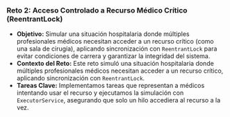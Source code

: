 ### Reto 2: Acceso Controlado a Recurso Médico Crítico (ReentrantLock)
- **Objetivo:** Simular una situación hospitalaria donde múltiples profesionales médicos necesitan acceder a un recurso crítico (como una sala de cirugía), aplicando sincronización con `ReentrantLock` para evitar condiciones de carrera y garantizar la integridad del sistema.
- **Contexto del Reto:** Este reto simuló una situación hospitalaria donde múltiples profesionales médicos necesitan acceder a un recurso crítico, aplicando sincronización con `ReentrantLock`.
- **Tareas Clave:** Implementamos tareas que representan a médicos intentando usar el recurso y ejecutamos la simulación con `ExecutorService`, asegurando que solo un hilo accediera al recurso a la vez.
